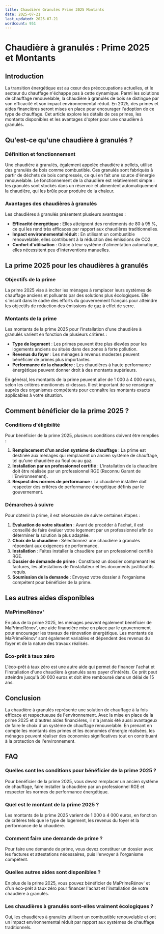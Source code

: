 ```yaml
---
title: Chaudière Granulés Prime 2025 Montants
date: 2025-07-21
last_updated: 2025-07-21
wordcount: 951
---
```


# Chaudière à granulés : Prime 2025 et Montants

## Introduction

La transition énergétique est au cœur des préoccupations actuelles, et le secteur du chauffage n'échappe pas à cette dynamique. Parmi les solutions de chauffage renouvelable, la chaudière à granulés de bois se distingue par son efficacité et son impact environnemental réduit. En 2025, des primes et aides financières seront mises en place pour encourager l'adoption de ce type de chauffage. Cet article explore les détails de ces primes, les montants disponibles et les avantages d'opter pour une chaudière à granulés.

## Qu'est-ce qu'une chaudière à granulés ?

### Définition et fonctionnement

Une chaudière à granulés, également appelée chaudière à pellets, utilise des granulés de bois comme combustible. Ces granulés sont fabriqués à partir de déchets de bois compressés, ce qui en fait une source d'énergie renouvelable. Le fonctionnement de la chaudière est relativement simple : les granulés sont stockés dans un réservoir et alimentent automatiquement la chaudière, qui les brûle pour produire de la chaleur.

### Avantages des chaudières à granulés

Les chaudières à granulés présentent plusieurs avantages :

- **Efficacité énergétique** : Elles atteignent des rendements de 80 à 95 %, ce qui les rend très efficaces par rapport aux chaudières traditionnelles.
- **Impact environnemental réduit** : En utilisant un combustible renouvelable, elles contribuent à la réduction des émissions de CO2.
- **Confort d'utilisation** : Grâce à leur système d'alimentation automatique, elles nécessitent peu d'interventions manuelles.

## La prime 2025 pour les chaudières à granulés

### Objectifs de la prime

La prime 2025 vise à inciter les ménages à remplacer leurs systèmes de chauffage anciens et polluants par des solutions plus écologiques. Elle s'inscrit dans le cadre des efforts du gouvernement français pour atteindre les objectifs de réduction des émissions de gaz à effet de serre.

### Montants de la prime

Les montants de la prime 2025 pour l'installation d'une chaudière à granulés varient en fonction de plusieurs critères :

- **Type de logement** : Les primes peuvent être plus élevées pour les logements anciens ou situés dans des zones à forte pollution.
- **Revenus du foyer** : Les ménages à revenus modestes peuvent bénéficier de primes plus importantes.
- **Performance de la chaudière** : Les chaudières à haute performance énergétique peuvent donner droit à des montants supérieurs.

En général, les montants de la prime peuvent aller de 1 000 à 4 000 euros, selon les critères mentionnés ci-dessus. Il est important de se renseigner auprès des organismes compétents pour connaître les montants exacts applicables à votre situation.

## Comment bénéficier de la prime 2025 ?

### Conditions d'éligibilité

Pour bénéficier de la prime 2025, plusieurs conditions doivent être remplies :

1. **Remplacement d'un ancien système de chauffage** : La prime est destinée aux ménages qui remplacent un ancien système de chauffage, tel qu'une chaudière au fioul ou au gaz.
2. **Installation par un professionnel certifié** : L'installation de la chaudière doit être réalisée par un professionnel RGE (Reconnu Garant de l’Environnement).
3. **Respect des normes de performance** : La chaudière installée doit respecter des critères de performance énergétique définis par le gouvernement.

### Démarches à suivre

Pour obtenir la prime, il est nécessaire de suivre certaines étapes :

1. **Évaluation de votre situation** : Avant de procéder à l'achat, il est conseillé de faire évaluer votre logement par un professionnel afin de déterminer la solution la plus adaptée.
2. **Choix de la chaudière** : Sélectionnez une chaudière à granulés répondant aux exigences de performance.
3. **Installation** : Faites installer la chaudière par un professionnel certifié RGE.
4. **Dossier de demande de prime** : Constituez un dossier comprenant les factures, les attestations de l'installateur et les documents justificatifs requis.
5. **Soumission de la demande** : Envoyez votre dossier à l'organisme compétent pour bénéficier de la prime.

## Les autres aides disponibles

### MaPrimeRénov'

En plus de la prime 2025, les ménages peuvent également bénéficier de MaPrimeRénov', une aide financière mise en place par le gouvernement pour encourager les travaux de rénovation énergétique. Les montants de MaPrimeRénov' sont également variables et dépendent des revenus du foyer et de la nature des travaux réalisés.

### Éco-prêt à taux zéro

L'éco-prêt à taux zéro est une autre aide qui permet de financer l'achat et l'installation d'une chaudière à granulés sans payer d'intérêts. Ce prêt peut atteindre jusqu'à 30 000 euros et doit être remboursé dans un délai de 15 ans.

## Conclusion

La chaudière à granulés représente une solution de chauffage à la fois efficace et respectueuse de l'environnement. Avec la mise en place de la prime 2025 et d'autres aides financières, il n'a jamais été aussi avantageux de faire le choix d'un système de chauffage renouvelable. En prenant en compte les montants des primes et les économies d'énergie réalisées, les ménages peuvent réaliser des économies significatives tout en contribuant à la protection de l'environnement.

## FAQ

### Quelles sont les conditions pour bénéficier de la prime 2025 ?

Pour bénéficier de la prime 2025, vous devez remplacer un ancien système de chauffage, faire installer la chaudière par un professionnel RGE et respecter les normes de performance énergétique.

### Quel est le montant de la prime 2025 ?

Les montants de la prime 2025 varient de 1 000 à 4 000 euros, en fonction de critères tels que le type de logement, les revenus du foyer et la performance de la chaudière.

### Comment faire une demande de prime ?

Pour faire une demande de prime, vous devez constituer un dossier avec les factures et attestations nécessaires, puis l'envoyer à l'organisme compétent.

### Quelles autres aides sont disponibles ?

En plus de la prime 2025, vous pouvez bénéficier de MaPrimeRénov' et d'un éco-prêt à taux zéro pour financer l'achat et l'installation de votre chaudière à granulés.

### Les chaudières à granulés sont-elles vraiment écologiques ?

Oui, les chaudières à granulés utilisent un combustible renouvelable et ont un impact environnemental réduit par rapport aux systèmes de chauffage traditionnels.